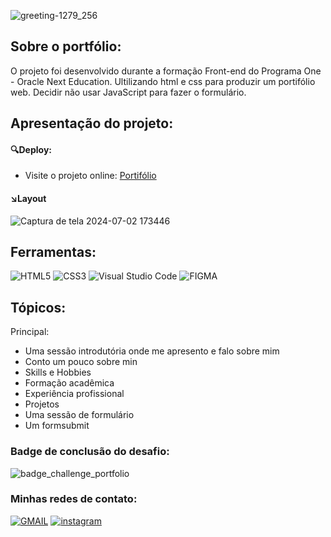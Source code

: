 <p align="center">
  
![greeting-1279_256](https://github.com/Esterx10/portif-lio/assets/93721810/61a9f25f-12a5-4ac5-8580-fd4ab73eee1c)
</p>

<h2>Sobre o portfólio:</h2>

<p>
  O projeto foi desenvolvido durante a formação Front-end do Programa One - Oracle Next Education. Ultilizando html e css para produzir um portifólio web.
   Decidir não usar JavaScript para fazer o formulário.
</p>

<h2>Apresentação do projeto:</h2>
<h4>🔍Deploy:</h4>

- Visite o projeto online: [Portifólio](https://portif-lio-nine-hazel.vercel.app/)

<h4>↘️Layout</h4>

![Captura de tela 2024-07-02 173446](https://github.com/Esterx10/portif-lio/assets/93721810/6d37324c-cbf1-469a-9861-32d1163f8f92)


<h2>Ferramentas:</h2>

![HTML5](https://img.shields.io/badge/html5-%23E34F26.svg?style=for-the-badge&logo=html5&logoColor=white)
![CSS3](https://img.shields.io/badge/css3-%231572B6.svg?style=for-the-badge&logo=css3&logoColor=white)
![Visual Studio Code](https://img.shields.io/badge/Visual%20Studio%20Code-0078d7.svg?style=for-the-badge&logo=visual-studio-code&logoColor=white)
![FIGMA](https://img.shields.io/badge/figma-482ff7.svg?style=for-the-badge&logo=figma&logoColor=white)

<h2>Tópicos:</h2>

Principal:
- Uma sessão introdutória onde me apresento e falo sobre mim
-  Conto um pouco sobre min
-  Skills e Hobbies
-  Formação acadêmica
-  Experiência profissional
-  Projetos
-   Uma sessão de formulário
- Um formsubmit


<h3> Badge de conclusão do desafio: </h3>

![badge_challenge_portfolio](https://github.com/Esterx10/portif-lio/assets/93721810/0b7e4b22-7ffc-40e0-948e-923e703a8c3e)


<h3>Minhas redes de contato: </h3> 

<a href="esterdesousa625@gmail.com" target="_blank" >![GMAIL](https://img.shields.io/badge/GMAIL-D14836.svg?style=for-the-badge&logo=gmail&logoColor=white)</a>
<a href="https://www.instagram.com/ester_carvalho_100/" target="_blank" >![instagram](https://img.shields.io/badge/-Instagram-%23E4405F?style=for-the-badge&logo=instagram&logoColor=white)</a>
